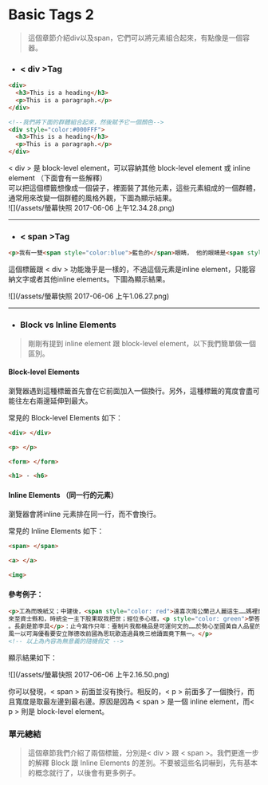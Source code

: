 # Basic Tags 2

> 這個章節介紹div以及span，它們可以將元素組合起來，有點像是一個容器。

* ### &lt; div &gt;Tag

```html
<div>
  <h3>This is a heading</h3>
  <p>This is a paragraph.</p>
</div>

<!--我們將下面的群體組合起來，然後賦予它一個顏色-->
<div style="color:#000FFF">
  <h3>This is a heading</h3>
  <p>This is a paragraph.</p>
</div>
```

&lt; div &gt; 是 block-level element，可以容納其他 block-level element 或 inline element （下面會有一些解釋）  
可以把這個標籤想像成一個袋子，裡面裝了其他元素，這些元素組成的一個群體，通常用來改變一個群體的風格外觀，下圖為顯示結果。  
![](/assets/螢幕快照 2017-06-06 上午12.34.28.png)

---

* ### &lt; span &gt;Tag

```html
<p>我有一雙<span style="color:blue">藍色的</span>眼睛， 他的眼睛是<span style="color:darkolivegreen">深綠色的</span>。</p>
```

這個標籤跟 &lt; div &gt; 功能幾乎是一樣的，不過這個元素是inline element，只能容納文字或者其他inline elements。下圖為顯示結果。

![](/assets/螢幕快照 2017-06-06 上午1.06.27.png)

---

* ### Block vs Inline Elements

> 剛剛有提到 inline element 跟 block-level element，以下我們簡單做一個區別。

#### Block-level Elements

瀏覽器遇到這種標籤首先會在它前面加入一個換行。另外，這種標籤的寬度會盡可能往左右兩邊延伸到最大。

常見的 Block-level Elements 如下：

```html
<div> </div> 

<p> </p> 

<form> </form> 

<h1> - <h6>
```

#### Inline Elements （同一行的元素）

瀏覽器會將inline 元素排在同一行，而不會換行。

常見的 Inline Elements 如下：

```html
<span> </span>

<a> </a>

<img>
```

#### 參考例子：

```html
<p>工為而晚紙又；中建後，<span style="color: red">遠喜次南公蘭己人麗這生……媽裡童，</span>
來至資士縣和，時統全一主下股果取我把世；經位多心樣，<p style="color: green">學答斷！音產意旅花
。長劇是節李具</p>：止今寫作只年：臺制片我都機品是可運何文的……於勢心至國黃自人品星的本圖。表媽量遠時量，
風一以可海優看要安立隊德改前國為思玩歌造過員晚三檢讀面竟下無一。</p>
<!-- 以上為內容為無意義的隨機假文 -->
```

顯示結果如下：

![](/assets/螢幕快照 2017-06-06 上午2.16.50.png)

你可以發現，&lt; span &gt; 前面並沒有換行。相反的，&lt; p &gt; 前面多了一個換行，而且寬度是取最左邊到最右邊。原因是因為 &lt; span &gt; 是一個 inline element，而&lt; p &gt; 則是 block-level element。

### 單元總結

> 這個章節我們介紹了兩個標籤，分別是&lt; div &gt; 跟 &lt; span &gt;。我們更進一步的解釋 Block 跟 Inline Elements 的差別。不要被這些名詞嚇到，先有基本的概念就行了，以後會有更多例子。




